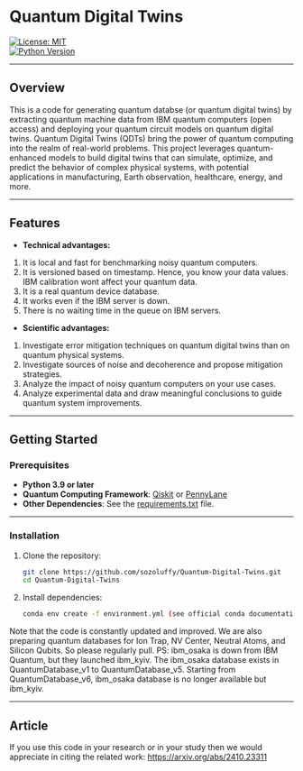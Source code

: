 # **Quantum Digital Twins**

[![License: MIT](https://img.shields.io/badge/License-MIT-green.svg)](LICENSE)  
[![Python Version](https://img.shields.io/badge/python-3.9%2B-blue)](https://www.python.org/downloads/)

---

## **Overview**

This is a code for generating quantum databse (or quantum digital twins) by extracting quantum machine data from IBM quantum computers (open access) and deploying your quantum circuit models on quantum digital twins. Quantum Digital Twins (QDTs) bring the power of quantum computing into the realm of real-world problems. This project leverages quantum-enhanced models to build digital twins that can simulate, optimize, and predict the behavior of complex physical systems, with potential applications in manufacturing, Earth observation, healthcare, energy, and more.

---

## **Features**

- **Technical advantages:**
1. It is local and fast for benchmarking noisy quantum computers.
2. It is versioned based on timestamp. Hence, you know your data values. IBM calibration wont affect your quantum data. 
3. It is a real quantum device database.
4. It works even if the IBM server is down.
5. There is no waiting time in the queue on IBM servers.

- **Scientific advantages:**
1. Investigate error mitigation techniques on quantum digital twins than on quantum physical systems.
2. Investigate sources of noise and decoherence and propose mitigation strategies.
3. Analyze the impact of noisy quantum computers on your use cases.
4. Analyze experimental data and draw meaningful conclusions to guide quantum system improvements.

---

## **Getting Started**

### Prerequisites
- **Python 3.9 or later**  
- **Quantum Computing Framework**: [Qiskit](https://qiskit.org/) or [PennyLane](https://pennylane.ai/)
- **Other Dependencies**: See the [requirements.txt](requirements.txt) file.   

---

### Installation
1. Clone the repository:
   ```bash
   git clone https://github.com/sozoluffy/Quantum-Digital-Twins.git
   cd Quantum-Digital-Twins
   ```

2. Install dependencies:
   ```bash
   conda env create -f environment.yml (see official conda documentation)
   ```
Note that the code is constantly updated and improved. We are also preparing quantum databases for Ion Trap, NV Center, Neutral Atoms, and Silicon Qubits. So please regularly pull.
PS: ibm_osaka is down from IBM Quantum, but they launched ibm_kyiv. The ibm_osaka database exists in QuantumDatabase_v1 to QuantumDatabase_v5. Starting from QuantumDatabase_v6, ibm_osaka database is no longer available but ibm_kyiv.   

---

## **Article**
If you use this code in your research or in your study then we would appreciate in citing the related work:
https://arxiv.org/abs/2410.23311

